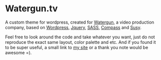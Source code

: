 Watergun.tv
===========

A custom theme for wordpress, created for [Watergun](http://www.watergun.tv), a video production company, based on [Wordpress](http://wordpress.org), [Jquery](http://jquery.com), [SASS](http://sass-lang.com), [Compass](http://compass-style.org) and [Susy](http://susy.oddbird.net).

Feel free to look around the code and take whatever you want, just do not reproduce the exact same layout, color palette and etc. And if you found it to be super useful, a small link to [my site](http://guimachiavelli.com) or a thank you note would be awesome =).
